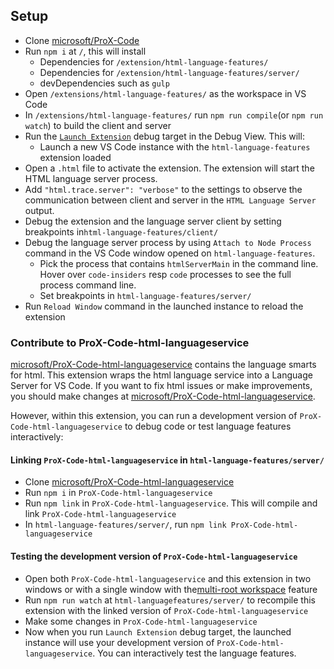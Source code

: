 ## Setup

- Clone [microsoft/ProX-Code](https://github.com/microsoft/ProX-Code)
- Run `npm i` at `/`, this will install
	- Dependencies for `/extension/html-language-features/`
	- Dependencies for `/extension/html-language-features/server/`
	- devDependencies such as `gulp`
- Open `/extensions/html-language-features/` as the workspace in VS Code
- In `/extensions/html-language-features/` run `npm run compile`(or `npm run watch`) to build the client and server
- Run the [`Launch Extension`](https://github.com/microsoft/ProX-Code/blob/master/extensions/html-language-features/.ProX-Code/launch.json) debug target in the Debug View. This will:
	- Launch a new VS Code instance with the `html-language-features` extension loaded
- Open a `.html` file to activate the extension. The extension will start the HTML language server process.
- Add `"html.trace.server": "verbose"` to the settings to observe the communication between client and server in the `HTML Language Server` output.
- Debug the extension and the language server client by setting breakpoints in`html-language-features/client/`
- Debug the language server process by using `Attach to Node Process` command in the  VS Code window opened on `html-language-features`.
  - Pick the process that contains `htmlServerMain` in the command line. Hover over `code-insiders` resp `code` processes to see the full process command line.
  - Set breakpoints in `html-language-features/server/`
- Run `Reload Window` command in the launched instance to reload the extension

### Contribute to ProX-Code-html-languageservice

[microsoft/ProX-Code-html-languageservice](https://github.com/microsoft/ProX-Code-html-languageservice) contains the language smarts for html.
This extension wraps the html language service into a Language Server for VS Code.
If you want to fix html issues or make improvements, you should make changes at [microsoft/ProX-Code-html-languageservice](https://github.com/microsoft/ProX-Code-html-languageservice).

However, within this extension, you can run a development version of `ProX-Code-html-languageservice` to debug code or test language features interactively:

#### Linking `ProX-Code-html-languageservice` in `html-language-features/server/`

- Clone [microsoft/ProX-Code-html-languageservice](https://github.com/microsoft/ProX-Code-html-languageservice)
- Run `npm i` in `ProX-Code-html-languageservice`
- Run `npm link` in `ProX-Code-html-languageservice`. This will compile and link `ProX-Code-html-languageservice`
- In `html-language-features/server/`, run `npm link ProX-Code-html-languageservice`

#### Testing the development version of `ProX-Code-html-languageservice`

- Open both `ProX-Code-html-languageservice` and this extension in two windows or with a single window with the[multi-root workspace](https://code.visualstudio.com/docs/editor/multi-root-workspaces) feature
- Run `npm run watch` at `html-languagefeatures/server/` to recompile this extension with the linked version of `ProX-Code-html-languageservice`
- Make some changes in `ProX-Code-html-languageservice`
- Now when you run `Launch Extension` debug target, the launched instance will use your development version of `ProX-Code-html-languageservice`. You can interactively test the language features.
